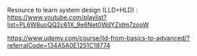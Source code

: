 Resource to learn system design (LLD+HLD) :
https://www.youtube.com/playlist?list=PL6W8uoQQ2c61X_9e6Net0WdYZidm7zooW

https://www.udemy.com/course/lld-from-basics-to-advanced/?referralCode=134A5A0E1251C18774

